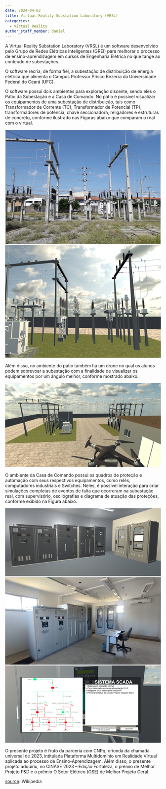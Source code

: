 ```yaml
---
date: 2024-04-03
title: Virtual Reality Substation Laboratory (VRSL) 
categories:
  - Virtual Reality
author_staff_member: daniel
---
```

A Virtual Reality Substation Laboratory (VRSL) é um software desenvolvido pelo Grupo de Redes Elétricas Inteligentes (GREI) para melhorar o processo de ensino-aprendizagem em cursos de Engenharia Elétrica no que tange ao conteúdo de subestações. 


O software recria, de forma fiel, a subestação de distribuição de energia elétrica que alimenta o Campus Professor Prisco Bezerra da Universidade Federal do Ceará (UFC).

O software possui dois ambientes para exploração discente, sendo eles o Pátio da Subestação e a Casa de Comando. No pátio é possível visualizar os equipamentos de uma subestação de distribuição, tais como Transformador de Corrente (TC), Transformador de Potencial (TP), transformadores de potência, chave seccionadora, religadores e estruturas de concreto, conforme ilustrado nas Figuras abaixo que comparam o real com o virtual.

![Foto-1](/images/foto-1.png)
![Foto-2](/images/foto-2.png)

Além disso, no ambiente do pátio também há um drone no qual os alunos podem sobrevoar a subestação com a finalidade de visualizar os equipamentos por um ângulo melhor, conforme mostrado abaixo.

![Foto-3](/images/foto-3.png)

O ambiente da Casa de Comando possui os quadros de proteção e automação com seus respectivos equipamentos, como relés, computadores industriais e Switches. Neles, é possível interação para criar simulações completas de eventos de falta que ocorreram na subestação real, com supervisório, oscilógrafias e diagrama de atuação das proteções, conforme exibido na Figura abaixo.

![Foto-4](/images/foto-4.png)
![Foto-5](/images/foto-5.jpg)
![Foto-6](/images/foto-6.png)


O presente projeto é fruto da parceria com CNPq, oriunda da chamada universal de 2023, intitulada Plataforma Multidomínio em Realidade Virtual aplicada ao processo de Ensino-Aprendizagem. Além disso, o presente projeto adquiriu, no CINASE 2023 – Edição Fortaleza, o prêmio de Melhor Projeto P&D e o prêmio O Setor Elétrico (OSE) de Melhor Projeto Geral.


[source](https://pt.wikipedia.org/wiki/Realidade_virtual): Wikipedia
